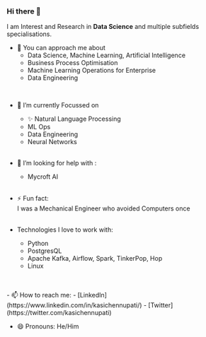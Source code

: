 ### Hi there 👋

I am Interest and Research in __Data Science__ and multiple subfields specialisations.

- 💬 You can approach me about 
  - Data Science, Machine Learning, Artificial Intelligence
  - Business Process Optimisation
  - Machine Learning Operations for Enterprise
  - Data Engineering

<br>

- 🌱 I’m currently Focussed on<br>
  - ✨ Natural Language Processing
  - ML Ops
  - Data Engineering
  - Neural Networks
<br><br>

- 🤔 I’m looking for help with :
  - Mycroft AI
<br><br>
- ⚡ Fun fact: <br>
I was a Mechanical Engineer who avoided Computers once
<br><br>
- Technologies I love to work with: <br>
  - Python
  - PostgresQL
  - Apache Kafka, Airflow, Spark, TinkerPop, Hop
  - Linux
<br>
<br>
- 📫 How to reach me: 
  - [LinkedIn](https://www.linkedin.com/in/kasichennupati/)
  - [Twitter](https://twitter.com/kasichennupati)

- 😄 Pronouns: He/Him
<br>
<!--
**KasiChennupati/KasiChennupati** is a ✨ _special_ ✨ repository because its `README.md` (this file) appears on your GitHub profile.

Here are some ideas to get you started:

- 🔭 I’m currently working on 
 ...
- 👯 I’m looking to collaborate on ...
- 🤔 I’m looking for help with ...
- 💬 Ask me about 
- 📫 How to reach me: 
  You can reach out/ follow me on: 
  [Linked In](https://www.linkedin.com/in/kasichennupati/)
  
- 😄 Pronouns: He/Him
- ⚡ Fun fact: 
I'm a Mechanical Engineer 
-->
